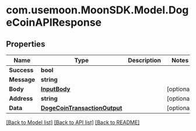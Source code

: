 # com.usemoon.MoonSDK.Model.DogeCoinAPIResponse

## Properties

| Name        | Type                                                          | Description | Notes       |
| ----------- | ------------------------------------------------------------- | ----------- | ----------- |
| **Success** | **bool**                                                      |             |             |
| **Message** | **string**                                                    |             |             |
| **Body**    | [**InputBody**](inputbody.md)                                 |             | \[optional] |
| **Address** | **string**                                                    |             | \[optional] |
| **Data**    | [**DogeCoinTransactionOutput**](dogecointransactionoutput.md) |             | \[optional] |

[\[Back to Model list\]](./#documentation-for-models) [\[Back to API list\]](./#documentation-for-api-endpoints) [\[Back to README\]](./)
